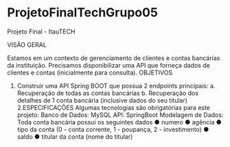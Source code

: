 # ProjetoFinalTechGrupo05

Projeto Final - ItauTECH

VISÃO GERAL

Estamos em um contexto de gerenciamento de clientes e contas bancárias da instituição.
Precisamos disponibilizar uma API que forneça dados de clientes e contas (inicialmente para
consulta).
OBJETIVOS
1. Construir uma API Spring BOOT que possua 2 endpoints principais:
  a. Recuperação de todas as contas bancárias
  b. Recuperação dos detalhes de 1 conta bancária (inclusive dados do seu titular)
2.ESPECIFICAÇÕES
Algumas tecnologias são obrigatórias para este projeto:
Banco de Dados: MySQL
API: SpringBoot
Modelagem de Dados:
Toda conta bancária possui os seguintes dados
  ● numero
  ● agência
  ● tipo da conta (0 - conta corrente, 1 - poupança, 2 - investimento)
  ● saldo
  ● titular da conta (nome do titular)
